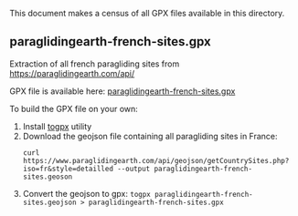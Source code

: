 This document makes a census of all GPX files available in this directory.

## paraglidingearth-french-sites.gpx

Extraction of all french paragliding sites from
https://paraglidingearth.com/api/

GPX file is available here: [paraglidingearth-french-sites.gpx](https://raw.githubusercontent.com/tristan0x/alpinequest-contrib/master/landmarks/paraglidingearth-french-sites.gpx)

To build the GPX file on your own:
1. Install [togpx](git@github.com:tyrasd/togpx.git) utility
1. Download the geojson file containing all paragliding sites in France:
   ```
   curl https://www.paraglidingearth.com/api/geojson/getCountrySites.php?iso=fr&style=detailled --output paraglidingearth-french-sites.geoson
   ```
1. Convert the geojson to gpx: `togpx paraglidingearth-french-sites.geojson > paraglidingearth-french-sites.gpx`

